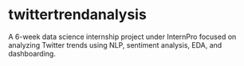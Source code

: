 # twittertrendanalysis
A 6-week data science internship project under InternPro focused on analyzing Twitter trends using NLP, sentiment analysis, EDA, and dashboarding.
